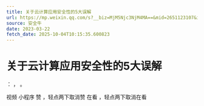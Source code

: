 ```yaml
---
title: 关于云计算应用安全性的5大误解
url: https://mp.weixin.qq.com/s?__biz=MjM5Njc3NjM4MA==&mid=2651123107&idx=1&sn=0c6724d79b61409a312c920acbe95335&chksm=bd145d708a63d466c9214536b95bef4910e084bf703312159df3462e812596120778e47eddd7&scene=58&subscene=0#rd
source: 安全牛
date: 2023-03-22
fetch_date: 2025-10-04T10:15:35.600823
---
```


# 关于云计算应用安全性的5大误解

：
，
。

视频
小程序
赞
，轻点两下取消赞
在看
，轻点两下取消在看